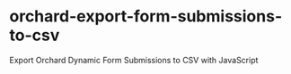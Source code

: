 # orchard-export-form-submissions-to-csv
Export Orchard Dynamic Form Submissions to CSV with JavaScript
